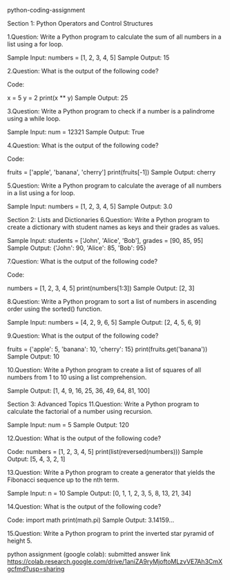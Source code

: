 python-coding-assignment

Section 1: Python Operators and Control Structures

1.Question: Write a Python program to calculate the sum of all numbers in a list using a for loop.

Sample Input: numbers = [1, 2, 3, 4, 5] Sample Output: 15

2.Question: What is the output of the following code?

Code:

x = 5 y = 2 print(x ** y) Sample Output: 25

3.Question: Write a Python program to check if a number is a palindrome using a while loop.

Sample Input: num = 12321 Sample Output: True

4.Question: What is the output of the following code?

Code:

fruits = ['apple', 'banana', 'cherry'] print(fruits[-1]) Sample Output: cherry

5.Question: Write a Python program to calculate the average of all numbers in a list using a for loop.

Sample Input: numbers = [1, 2, 3, 4, 5] Sample Output: 3.0

Section 2: Lists and Dictionaries 6.Question: Write a Python program to create a dictionary with student names as keys and their grades as values.

Sample Input: students = ['John', 'Alice', 'Bob'], grades = [90, 85, 95] Sample Output: {'John': 90, 'Alice': 85, 'Bob': 95}

7.Question: What is the output of the following code?

Code:

numbers = [1, 2, 3, 4, 5] print(numbers[1:3]) Sample Output: [2, 3]

8.Question: Write a Python program to sort a list of numbers in ascending order using the sorted() function.

Sample Input: numbers = [4, 2, 9, 6, 5] Sample Output: [2, 4, 5, 6, 9]

9.Question: What is the output of the following code?

fruits = {'apple': 5, 'banana': 10, 'cherry': 15} print(fruits.get('banana')) Sample Output: 10

10.Question: Write a Python program to create a list of squares of all numbers from 1 to 10 using a list comprehension.

Sample Output: [1, 4, 9, 16, 25, 36, 49, 64, 81, 100]

Section 3: Advanced Topics 11.Question: Write a Python program to calculate the factorial of a number using recursion.

Sample Input: num = 5 Sample Output: 120

12.Question: What is the output of the following code?

Code: numbers = [1, 2, 3, 4, 5] print(list(reversed(numbers))) Sample Output: [5, 4, 3, 2, 1]

13.Question: Write a Python program to create a generator that yields the Fibonacci sequence up to the nth term.

Sample Input: n = 10 Sample Output: [0, 1, 1, 2, 3, 5, 8, 13, 21, 34]

14.Question: What is the output of the following code?

Code: import math print(math.pi) Sample Output: 3.14159...

15.Question: Write a Python program to print the inverted star pyramid of height 5.

python assignment (google colab): submitted answer link
https://colab.research.google.com/drive/1aniZA9ryMjoftoMLzvVE7Ah3CmXgcfmd?usp=sharing
